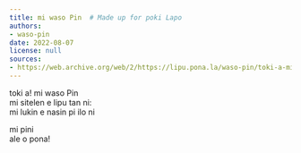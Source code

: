 ```yaml
---
title: mi waso Pin  # Made up for poki Lapo
authors:
- waso-pin
date: 2022-08-07
license: null
sources:
- https://web.archive.org/web/2/https://lipu.pona.la/waso-pin/toki-a-mi-waso-pin
---
```


toki a! mi waso Pin  
mi sitelen e lipu tan ni:  
mi lukin e nasin pi ilo ni  

mi pini  
ale o pona!
